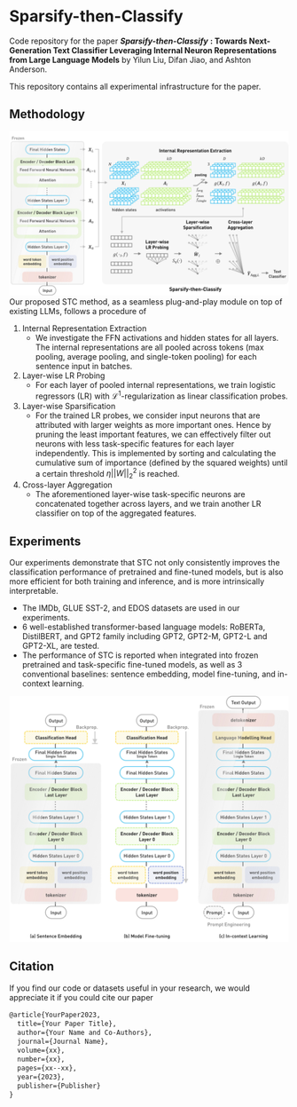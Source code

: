 # Sparsify-then-Classify
Code repository for the paper ***Sparsify-then-Classify*** **: Towards Next-Generation Text Classifier Leveraging Internal Neuron Representations from Large Language Models** by Yilun Liu, Difan Jiao, and Ashton Anderson.

This repository contains all experimental infrastructure for the paper. 

## Methodology
![Proposed architecture of *Sparsify-then-Classify*](STC_architecture.jpg)
Our proposed STC method, as a seamless plug-and-play module on top of existing LLMs, follows a procedure of
1. Internal Representation Extraction
     + We investigate the FFN activations and hidden states for all layers. The internal representations are all pooled across tokens (max pooling, average pooling, and single-token pooling) for each sentence input in batches.
2. Layer-wise LR Probing
    + For each layer of pooled internal representations, we train logistic regressors (LR) with $\mathcal{L}^1$-regularization as linear classification probes.
3. Layer-wise Sparsification
    + For the trained LR probes, we consider input neurons that are attributed with larger weights as more important ones. Hence by pruning the least important features, we can effectively filter out neurons with less task-specific features for each layer independently. This is implemented by sorting and calculating the cumulative sum of importance (defined by the squared weights) until a certain threshold $\eta ||\mathbf{\mathit{W}}||_2^2$ is reached.   
4. Cross-layer Aggregation
    + The aforementioned layer-wise task-specific neurons are concatenated together across layers, and we train another LR classifier on top of the aggregated features.

## Experiments
Our experiments demonstrate that STC not only consistently improves the classification performance of pretrained and fine-tuned models, but is also more efficient for both training and inference, and is more intrinsically interpretable.
+ The IMDb, GLUE SST-2, and EDOS datasets are used in our experiments.
+ 6 well-established transformer-based language models: RoBERTa, DistilBERT, and GPT2 family including GPT2, GPT2-M, GPT2-L and GPT2-XL, are tested.
+ The performance of STC is reported when integrated into frozen pretrained and task-specific fine-tuned models, as well as 3 conventional baselines: sentence embedding, model fine-tuning, and in-context learning.

![Baseline architecture of sentence embedding, model fine-tuning and in-context learning](baseline_architecture.jpg)


## Citation
If you find our code or datasets useful in your research, we would appreciate it if you could cite our paper
```TeX
@article{YourPaper2023,
  title={Your Paper Title},
  author={Your Name and Co-Authors},
  journal={Journal Name},
  volume={xx},
  number={xx},
  pages={xx--xx},
  year={2023},
  publisher={Publisher}
}
```

